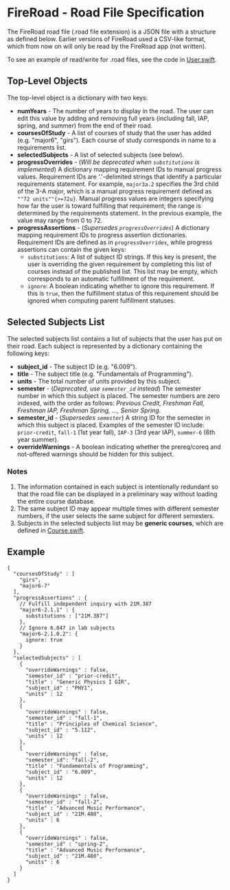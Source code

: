 #  FireRoad - Road File Specification

The FireRoad road file (.road file extension) is a JSON file with a structure as defined below. Earlier versions of FireRoad used a CSV-like format, which from now on will only be read by the FireRoad app (not written).

To see an example of read/write for .road files, see the code in [User.swift](User.swift).

## Top-Level Objects

The top-level object is a dictionary with two keys:

* **numYears** - The number of years to display in the road. The user can edit this value by adding and removing full years (including fall, IAP, spring, and summer) from the end of their road.
* **coursesOfStudy** - A list of courses of study that the user has added (e.g. "major6", "girs"). Each course of study corresponds in name to a requirements list.
* **selectedSubjects** - A list of selected subjects (see below).
* **progressOverrides** - (*Will be deprecated when `substitutions` is implemented*) A dictionary mapping requirement IDs to manual progress values. Requirement IDs are '.'-delimited strings that identify a particular requirements statement. For example, `major3a.2` specifies the 3rd child of the 3-A major, which is a manual progress requirement defined as `""72 units""{>=72u}`. Manual progress values are integers specifying how far the user is toward fulfilling that requirement; the range is determined by the requirements statement. In the previous example, the value may range from 0 to 72.
* **progressAssertions** - (*Supersedes `progressOverrides`*) A dictionary mapping requirement IDs to progress assertion dictionaries. Requirement IDs are defined as in `progressOverrides`, while progress assertions can contain the given keys:
  * `substitutions`: A list of subject ID strings. If this key is present, the user is overriding the given requirement by completing this list of courses instead of the published list. This list may be empty, which corresponds to an automatic fulfillment of the requirement.
  * `ignore`: A boolean indicating whether to ignore this requirement. If this is `true`, then the fulfillment status of this requirement should be ignored when computing parent fulfillment statuses.

## Selected Subjects List

The selected subjects list contains a list of subjects that the user has put on their road. Each subject is represented by a dictionary containing the following keys:

* **subject_id** - The subject ID (e.g. "6.009").
* **title** - The subject title (e.g. "Fundamentals of Programming").
* **units** - The total number of units provided by this subject.
* **semester** - (*Deprecated, use `semester_id` instead*) The semester number in which this subject is placed. The semester numbers are zero indexed, with the order as follows: *Previous Credit, Freshman Fall, Freshman IAP, Freshman Spring, ..., Senior Spring*.
* **semester_id** - (*Supersedes `semester`*) A string ID for the semester in which this subject is placed. Examples of the semester ID include: `prior-credit`, `fall-1` (1st year fall), `IAP-3` (3rd year IAP), `summer-6` (6th year summer).
* **overrideWarnings** - A boolean indicating whether the prereq/coreq and not-offered warnings should be hidden for this subject. 

### Notes

1) The information contained in each subject is intentionally redundant so that the road file can be displayed in a preliminary way without loading the entire course database.
2) The same subject ID may appear multiple times with different semester numbers, if the user selects the same subject for different semesters.
3) Subjects in the selected subjects list may be **generic courses**, which are defined in [Course.swift](Course.swift). 

## Example

```
{
  "coursesOfStudy" : [
    "girs",
    "major6-7"
  ],
  "progressAssertions" : {
    // Fulfill independent inquiry with 21M.387
    "major6-2.1.1" : {
      substitutions : ["21M.387"]
    },
    // Ignore 6.047 in lab subjects
    "major6-2.1.0.2": {
      ignore: true
    }
  },
  "selectedSubjects" : [
    {
      "overrideWarnings" : false,
      "semester_id" : "prior-credit",
      "title" : "Generic Physics I GIR",
      "subject_id" : "PHY1",
      "units" : 12
    },
    {
      "overrideWarnings" : false,
      "semester_id" : "fall-1",
      "title" : "Principles of Chemical Science",
      "subject_id" : "5.112",
      "units" : 12
    },
    {
      "overrideWarnings" : false,
      "semester_id": "fall-2",
      "title" : "Fundamentals of Programming",
      "subject_id" : "6.009",
      "units" : 12
    },
    {
      "overrideWarnings" : false,
      "semester_id" : "fall-2",
      "title" : "Advanced Music Performance",
      "subject_id" : "21M.480",
      "units" : 6
    },
    {
      "overrideWarnings" : false,
      "semester_id" : "spring-2",
      "title" : "Advanced Music Performance",
      "subject_id" : "21M.480",
      "units" : 6
    }
  ]
}
```
